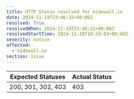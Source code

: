 ```yaml
---
title: HTTP Status resolved for hidewall.io
date: 2024-11-19T23:46:32+00:00Z
resolved: True
resolvedWhen: 2024-11-19T23:46:32+00:00Z
resolvedStartTime: 2024-11-18T10:20:03+00:00Z
severity: notice
affected:
  - hidewall.io
section: issue
---
```


| Expected Statuses | Actual Status  |
|-------------------|----------------|
| 200, 301, 302, 403 | 403 |
